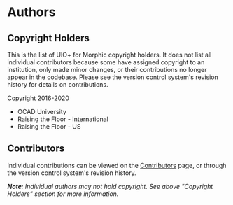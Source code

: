 # Authors

## Copyright Holders

This is the list of UIO+ for Morphic copyright holders. It does not list all individual contributors because some have
assigned copyright to an institution, only made minor changes, or their contributions no longer appear in the codebase.
Please see the version control system's revision history for details on contributions.

Copyright 2016-2020

* OCAD University
* Raising the Floor - International
* Raising the Floor - US

## Contributors

Individual contributions can be viewed on the
[Contributors](https://github.com/GPII/gpii-chrome-extension/graphs/contributors) page, or through the version control
system's revision history.

_**Note**: Individual authors may not hold copyright. See above "Copyright Holders" section for more information._
